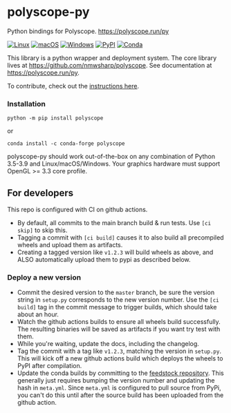 # polyscope-py
Python bindings for Polyscope. https://polyscope.run/py

[![Linux](https://github.com/nmwsharp/polyscope-py/workflows/Test%20Linux/badge.svg)](https://github.com/nmwsharp/polyscope-py/actions)
[![macOS](https://github.com/nmwsharp/polyscope-py/workflows/Test%20macOS/badge.svg)](https://github.com/nmwsharp/polyscope-py/actions)
[![Windows](https://github.com/nmwsharp/polyscope-py/workflows/Test%20Windows/badge.svg)](https://github.com/nmwsharp/polyscope-py/actions)
[![PyPI](https://img.shields.io/pypi/v/polyscope?style=plastic)](https://pypi.org/project/polyscope/)
[![Conda](https://img.shields.io/conda/v/conda-forge/polyscope)](https://anaconda.org/conda-forge/polyscope)

This library is a python wrapper and deployment system. The core library lives at https://github.com/nmwsharp/polyscope. See documentation at https://polyscope.run/py.

To contribute, check out the [instructions here](https://polyscope.run/about/contributing/).

### Installation

```
python -m pip install polyscope
```

or

```
conda install -c conda-forge polyscope
```

polyscope-py should work out-of-the-box on any combination of Python 3.5-3.9 and Linux/macOS/Windows. Your graphics hardware must support OpenGL >= 3.3 core profile.

## For developers

This repo is configured with CI on github actions. 

- By default, all commits to the main branch build & run tests. Use `[ci skip]` to skip this.
- Tagging a commit with `[ci build]` causes it to also build all precompiled wheels and upload them as artifacts.
- Creating a tagged version like `v1.2.3` will build wheels as above, and ALSO automatically upload them to pypi as described below.

### Deploy a new version

- Commit the desired version to the `master` branch, be sure the version string in `setup.py` corresponds to the new version number. Use the `[ci build]` tag in the commit message to trigger builds, which should take about an hour.
- Watch the github actions builds to ensure all wheels build successfully. The resulting binaries will be saved as artifacts if you want try test with them.
- While you're waiting, update the docs, including the changelog.
- Tag the commit with a tag like `v1.2.3`, matching the version in `setup.py`. This will kick off a new github actions build which deploys the wheels to PyPI after compilation.
- Update the conda builds by committing to the [feedstock repository](https://github.com/conda-forge/polyscope-feedstock). This generally just requires bumping the version number and updating the hash in `meta.yml`. Since `meta.yml` is configured to pull source from PyPi, you can't do this until after the source build has been uploaded from the github action.
